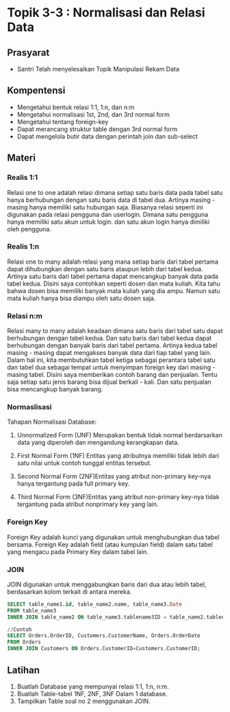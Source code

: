 # Topik 3-3 : Normalisasi dan Relasi Data

## Prasyarat
- Santri Telah menyelesaikan Topik Manipulasi Rekam Data
## Kompentensi
- Mengetahui bentuk relasi 1:1, 1:n, dan n:m
- Mengetahui normalisasi 1st, 2nd, dan 3rd normal form
- Mengetahui tentang foreign-key
- Dapat merancang struktur table dengan 3rd normal form
- Dapat mengelola butir data dengan perintah join dan sub-select

## Materi

### Realis 1:1
Relasi one to one adalah relasi dimana setiap satu baris data pada tabel satu hanya berhubungan dengan satu baris data di tabel dua. Artinya masing - masing hanya memiliki satu hubungan saja. Biasanya relasi seperti ini digunakan pada relasi pengguna dan userlogin. Dimana satu pengguna hanya memiliki satu akun untuk login. dan satu akun login hanya dimiliki oleh pengguna.

### Realis 1:n
Relasi one to many adalah relasi yang mana setiap baris dari tabel pertama dapat dihubungkan dengan satu baris ataupun lebih dari tabel kedua. Artinya satu baris dari tabel pertama dapat mencangkup banyak data pada tabel kedua. Disini saya contohkan seperti dosen dan mata kuliah. Kita tahu bahwa dosen bisa memiliki banyak mata kuliah yang dia ampu. Namun satu mata kuliah hanya bisa diampu oleh satu dosen saja.

### Relasi n:m

Relasi many to many adalah keadaan dimana satu baris dari tabel satu dapat berhubungan dengan tabel kedua. Dan satu baris dari tabel kedua dapat berhubungan dengan banyak baris dari tabel pertama. Artinya kedua tabel masing - masing dapat mengakses banyak data dari tiap tabel yang lain. Dalam hal ini, kita membutuhkan tabel ketiga sebagai perantara tabel satu dan tabel dua sebagai tempat untuk menyimpan foreign key dari masing - masing tabel. Disini saya memberikan contoh barang dan penjualan. Tentu saja setiap satu jenis barang bisa dijual berkali - kali. Dan satu penjualan bisa mencangkup banyak barang.

### Normaslisasi
Tahapan Normalisasi Database:

1. Unnormalized Form (UNF)
Merupakan bentuk tidak normal berdarsarkan data yang diperoleh dan mengandung kerangkapan data.

2. First Normal Form (1NF)
Entitas yang atributnya memiliki tidak lebih dari satu nilai untuk contoh tunggal entitas tersebut.

3. Second Normal Form (2NF)Entitas yang atribut non-primary key-nya hanya tergantung pada full primary key.

4. Third Normal Form (3NF)Entitas yang atribut non-primary key-nya tidak tergantung pada atribut nonprimary key yang lain.

### Foreign Key
Foreign Key adalah kunci yang digunakan untuk menghubungkan dua tabel bersama. Foreign Key adalah field (atau kumpulan field) dalam satu tabel yang mengacu pada Primary Key dalam tabel lain.

### JOIN
JOIN digunakan untuk menggabungkan baris dari dua atau lebih tabel, berdasarkan kolom terkait di antara mereka.

```sql
SELECT table_name1.id, table_name2.name, table_name3.Date
FROM table_name3
INNER JOIN table_name2 ON table_name3.tablename3ID = table_name2.tablename2ID;

//Contoh
SELECT Orders.OrderID, Customers.CustomerName, Orders.OrderDate
FROM Orders
INNER JOIN Customers ON Orders.CustomerID=Customers.CustomerID;
```

## Latihan
1. Buatlah Database yang mempunyai relasi 1:1, 1:n, n:m.
2. Buatlah Table-tabel 1NF, 2NF, 3NF Dalam 1 database.
3. Tampilkan Table soal no 2 menggunakan JOIN.
